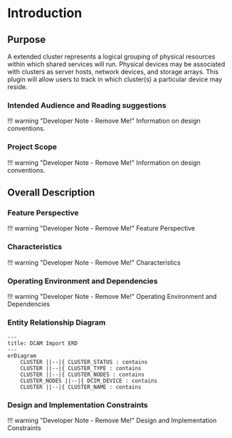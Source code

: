 # Introduction

## Purpose

A extended cluster represents a logical grouping of physical resources within which shared services will run. Physical devices may be associated with clusters as server hosts, network devices, and storage arrays. This plugin will allow users to track in which cluster(s) a particular device may reside.

### Intended Audience and Reading suggestions

!!! warning "Developer Note - Remove Me!"
    Information on design conventions.

### Project Scope

!!! warning "Developer Note - Remove Me!"
    Information on design conventions.

## Overall Description

### Feature Perspective

!!! warning "Developer Note - Remove Me!"
    Feature Perspective

### Characteristics

!!! warning "Developer Note - Remove Me!"
   Characteristics

### Operating Environment and Dependencies

!!! warning "Developer Note - Remove Me!"
    Operating Environment and Dependencies

### Entity Relationship Diagram

```mermaid
---
title: DCAM Import ERD
---
erDiagram
    CLUSTER ||--|{ CLUSTER_STATUS : contains
    CLUSTER ||--|{ CLUSTER_TYPE : contains
    CLUSTER ||--|{ CLUSTER_NODES : contains
    CLUSTER_NODES ||--|{ DCIM_DEVICE : contains
    CLUSTER ||--|{ CLUSTER_NAME : contains
```

### Design and Implementation Constraints

!!! warning "Developer Note - Remove Me!"
    Design and Implementation Constraints
